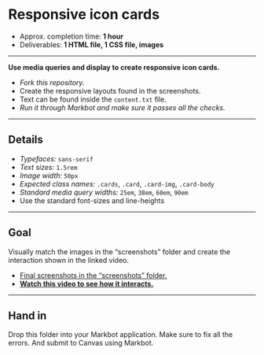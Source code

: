 # Responsive icon cards

- Approx. completion time: **1 hour**
- Deliverables: **1 HTML file, 1 CSS file, images**

---

**Use media queries and display to create responsive icon cards.**

- *Fork this repository.*
- Create the responsive layouts found in the screenshots.
- Text can be found inside the `content.txt` file.
- *Run it through Markbot and make sure it passes all the checks.*

---

## Details

- *Typefaces:* `sans-serif`
- *Text sizes:* `1.5rem`
- *Image width:* `50px`
- *Expected class names:* `.cards`, `.card`, `.card-img`, `.card-body`
- *Standard media query widths:* `25em`, `38em`, `60em`, `90em`
- Use the standard font-sizes and line-heights

---

## Goal

Visually match the images in the “screenshots” folder and create the interaction shown in the linked video.

- [Final screenshots in the “screenshots” folder.](screenshots)
- [**Watch this video to see how it interacts.**](https://youtu.be/Uh1j_WhEoEc)

---

## Hand in

Drop this folder into your Markbot application. Make sure to fix all the errors. And submit to Canvas using Markbot.
